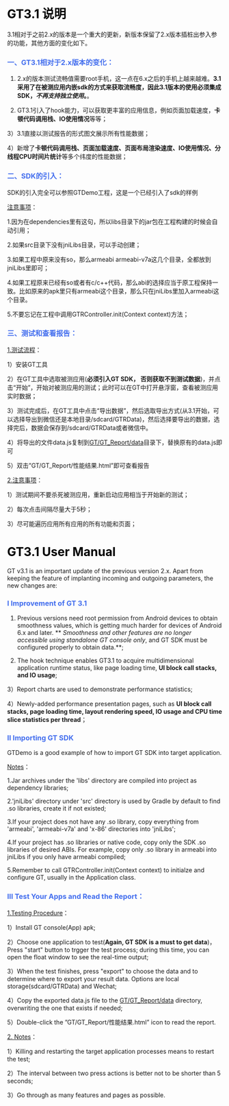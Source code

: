 # <font color=black>GT3.1 说明</font>

3.1相对于之前2.x的版本是一个重大的更新，新版本保留了2.x版本插桩出参入参的功能，其他方面的变化如下。


### <font color=#436EEE>一、GT3.1相对于2.x版本的变化：</font>

1) 2.x的版本测试流畅值需要root手机，这一点在6.x之后的手机上越来越难。**3.1采用了在被测应用内嵌sdk的方式来获取流畅度，因此3.1版本的使用必须集成SDK，*不再支持独立使用*。**。

2) GT3.1引入了hook能力，可以获取更丰富的应用信息，例如页面加载速度，**卡顿代码调用栈、IO使用情况**等等；

3）3.1直接以测试报告的形式图文展示所有性能数据；

4）新增了**卡顿代码调用栈、页面加载速度、页面布局渲染速度、IO使用情况、分线程CPU时间片统计**等多个纬度的性能数据；


### <font color=#436EEE>二、SDK的引入：</font>

SDK的引入完全可以参照GTDemo工程，这是一个已经引入了sdk的样例

<u>注意事项</u>：

1.因为在dependencies里有这句，所以libs目录下的jar包在工程构建的时候会自动引用；

2.如果src目录下没有jniLibs目录，可以手动创建；

3.如果工程中原来没有so，那么armeabi armeabi-v7a这几个目录，全都放到jniLibs里即可；

4.如果工程原来已经有so或者有c/c++代码，那么abi的选择应当于原工程保持一致。比如原来的apk里只有armeabi这个目录，那么只在jniLibs里加入armeabi这个目录。

5.不要忘记在工程中调用GTRController.init(Context context)方法；


### <font color=#436EEE>三、测试和查看报告：</font>

<u>1.测试流程</u>：

1）安装GT工具

2）在GT工具中选取被测应用(**必须引入GT SDK， 否则获取不到测试数据**)，并点击“开始”，开始对被测应用的测试；此时可以在GT中打开悬浮窗，查看被测应用实时数据；

3）测试完成后，在GT工具中点击“导出数据”，然后选取导出方式(从3.1开始，可以选择导出到微信还是本地目录/sdcard/GTRData)，然后选择要导出的数据，选择完后，数据会保存到/sdcard/GTRData或者微信中。

4）将导出的文件data.js复制到<u>GT/GT_Report/data</u>目录下，替换原有的data.js即可

5）双击”GT/GT_Report/性能结果.html”即可查看报告

<u>2.注意事项</u>：

1）测试期间不要杀死被测应用，重新启动应用相当于开始新的测试；

2）每次点击间隔尽量大于5秒；

3）尽可能遍历应用所有应用的所有功能和页面；

# <font color=black>GT3.1 User Manual</font>

GT v3.1 is an important update of the previous version 2.x. Apart from keeping the feature of implanting incoming and outgoing parameters, the new changes are:


### <font color=#436EEE>Ⅰ Improvement of GT 3.1</font>
1) Previous versions need root permission from Android devices to obtain smoothness values, which is getting much harder for devices of Android 6.x and later. ** *Smoothness and other features are no longer accessible using standalone GT console only*, and GT SDK must be configured properly to obtain data.**;

2) The hook technique enables GT3.1 to acquire multidimensional application runtime status, like page loading time, **UI block call stacks, and IO usage**;

3）Report charts are used to demonstrate performance statistics;

4）Newly-added performance presentation pages, such as **UI block call stacks, page loading time, layout rendering speed, IO usage and CPU time slice statistics per thread**；


### <font color=#436EEE>Ⅱ Importing GT SDK </font>

GTDemo is a good example of how to import GT SDK into target application.

<u>Notes</u>：

1.Jar archives under the 'libs' directory are compiled into project as dependency libraries; 

2.'jniLibs' directory under 'src' directory is used by Gradle by default to find .so libraries, create it if not existed;

3.If your project does not have any .so library, copy everything from 'armeabi', 'armeabi-v7a' and 'x-86' directories into 'jniLibs';

4.If your project has .so libraries or native code, copy only the SDK .so libraries of desired ABIs. For example, copy only .so library in armeabi into jniLibs if you only have armeabi compiled;

5.Remember to call GTRController.init(Context context) to initialze and configure GT, usually in the Application class.


### <font color=#436EEE>Ⅲ Test Your Apps and Read the Report：</font>

<u>1.Testing Procedure</u>：

1）Install GT console(App) apk;

2）Choose one application to test(**Again, GT SDK is a must to get data**)，Press "start" button to trgger the test process; during this time, you can open the float window to see the real-time output;

3）When the test finishes, press "export" to choose the data and to determine where to export your result data. Options are local storage(sdcard/GTRData) and Wechat;

4）Copy the exported data.js file to the <u>GT/GT_Report/data</u> directory, overwriting the one that exists if needed;

5）Double-click the ”GT/GT_Report/性能结果.html” icon to read the report.

<u>2. Notes</u>：

1）Killing and restarting the target application processes means to restart the test;

2）The interval between two press actions is better not to be shorter than 5 seconds;

3）Go through as many features and pages as possible.